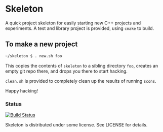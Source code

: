# Skeleton

A quick project skeleton for easily starting new C++ projects and experiments. A test and library project is provided, using `cmake` to build.

## To make a new project

```bash
~/skeleton $ . new.sh foo
```

This copies the contents of `skeleton` to a sibling directory `foo`, creates an empty git repo there, and drops you there to start hacking.

`clean.sh` is provided to completely clean up the results of running `scons`.

Happy hacking!

### Status
[![Build Status](https://travis-ci.org/elbeno/skeleton.svg?branch=master)](https://travis-ci.org/elbeno/skeleton)

Skeleton is distributed under some license. See LICENSE for details.
